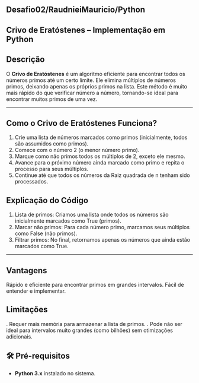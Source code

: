 ## Desafio02/RaudnieiMauricio/Python

## Crivo de Eratóstenes – Implementação em Python

## Descrição
O **Crivo de Eratóstenes** é um algoritmo eficiente para encontrar todos os números primos até um certo limite. Ele elimina múltiplos de números primos, deixando apenas os próprios primos na lista. Este método é muito mais rápido do que verificar número a número, tornando-se ideal para encontrar muitos primos de uma vez.

---

## Como o Crivo de Eratóstenes Funciona?
1. Crie uma lista de números marcados como primos (inicialmente, todos são assumidos como primos).
2. Comece com o número 2 (o menor número primo).
3. Marque como não primos todos os múltiplos de 2, exceto ele mesmo.
4. Avance para o próximo número ainda marcado como primo e repita o processo para seus múltiplos.
4. Continue até que todos os números da Raiz quadrada de n tenham sido processados.

## Explicação do Código

1. Lista de primos: Criamos uma lista onde todos os números são inicialmente marcados como True (primos).
2. Marcar não primos: Para cada número primo, marcamos seus múltiplos como False (não primos).
3. Filtrar primos: No final, retornamos apenas os números que ainda estão marcados como True.
---

## Vantagens
Rápido e eficiente para encontrar primos em grandes intervalos.
Fácil de entender e implementar.

## Limitações
. Requer mais memória para armazenar a lista de primos.
. Pode não ser ideal para intervalos muito grandes (como bilhões) sem otimizações adicionais.


## 🛠 Pré-requisitos
- **Python 3.x** instalado no sistema.




